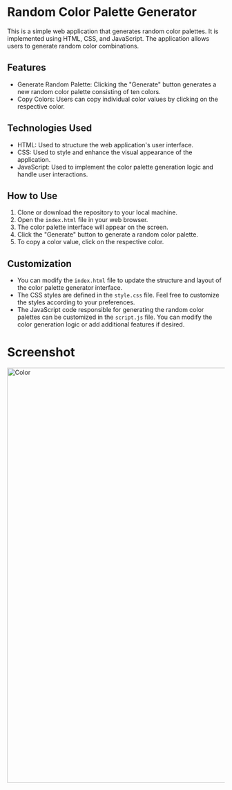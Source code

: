 # Random Color Palette Generator

This is a simple web application that generates random color palettes. It is implemented using HTML, CSS, and JavaScript. The application allows users to generate random color combinations.

## Features

- Generate Random Palette: Clicking the "Generate" button generates a new random color palette consisting of ten colors.
- Copy Colors: Users can copy individual color values by clicking on the respective color.

## Technologies Used

- HTML: Used to structure the web application's user interface.
- CSS: Used to style and enhance the visual appearance of the application.
- JavaScript: Used to implement the color palette generation logic and handle user interactions.

## How to Use

1. Clone or download the repository to your local machine.
2. Open the `index.html` file in your web browser.
3. The color palette interface will appear on the screen.
4. Click the "Generate" button to generate a random color palette.
5. To copy a color value, click on the respective color.

## Customization

- You can modify the `index.html` file to update the structure and layout of the color palette generator interface.
- The CSS styles are defined in the `style.css` file. Feel free to customize the styles according to your preferences.
- The JavaScript code responsible for generating the random color palettes can be customized in the `script.js` file. You can modify the color generation logic or add additional features if desired.

# Screenshot

<img width="960" alt="Color" src="https://github.com/chhitizzz/color-palette/assets/137091888/40138e4e-9169-4a5b-9f21-23b91fb49a40">

